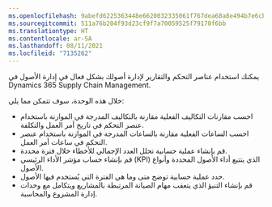 ```yaml
---
ms.openlocfilehash: 9abefd6225363448e6620032335061f767dea68a8e494b7e6cb24af1fe9c2cad
ms.sourcegitcommit: 511a76b204f93d23cf9f7a70059525f79170f6bb
ms.translationtype: HT
ms.contentlocale: ar-SA
ms.lasthandoff: 08/11/2021
ms.locfileid: "7135262"
---
```

يمكنك استخدام عناصر التحكم والتقارير لإدارة أصولك بشكل فعال في إدارة الأصول في Dynamics 365 Supply Chain Management. 

خلال هذه الوحدة، سوف تتمكن مما يلي:

- احسب مقارنات التكاليف الفعلية مقارنة بالتكاليف المدرجة في الموازنة باستخدام عنصر التحكم في تاريخ أمر العمل والتكلفة.
- احسب الساعات الفعلية مقارنة بالساعات المدرجة في الموازنة باستخدام عنصر التحكم في ساعات أمر العمل.
- قم بإنشاء عملية حسابية تحلل العدد الإجمالي للأخطاء خلال فترة محددة.
- قم بإنشاء حساب مؤشر الأداء الرئيسي (KPI) الذي يتتبع أداء الأصول المحددة وأنواع الأصول.
- حدد عملية حسابية توضح متى وما هي الفترة التي يُستخدم فيها الأصول.
- قم بإنشاء التنبؤ الذي يتعقب مهام الصيانة المرتبطة بالمشاريع ويتكامل مع وحدات إدارة المشروع والمحاسبة.
